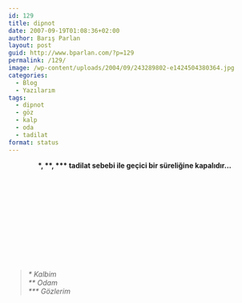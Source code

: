 ```yaml
---
id: 129
title: dipnot
date: 2007-09-19T01:08:36+02:00
author: Barış Parlan
layout: post
guid: http://www.bparlan.com/?p=129
permalink: /129/
image: /wp-content/uploads/2004/09/243289802-e1424504380364.jpg
categories:
  - Blog
  - Yazılarım
tags:
  - dipnot
  - göz
  - kalp
  - oda
  - tadilat
format: status
---
```

<div class="ttr_start">
</div>

<p align="center">
  <strong>*, **, *** tadilat sebebi ile geçici bir süreliğine kapalıdır&#8230;</strong>
</p>

&nbsp;

&nbsp;

&nbsp;

&nbsp;

&nbsp;

&nbsp;

> <p align="left">
>   <em>* Kalbim</em><br /> <em> ** Odam</em><br /> <em> *** Gözlerim</em>
> </p>

<div class="ttr_end">
</div>